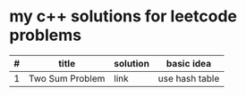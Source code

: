 # my c++ solutions for leetcode problems

  

| # | title | solution | basic idea |
|---|---|---|---|
| 1 | Two Sum Problem | link | use hash table |


